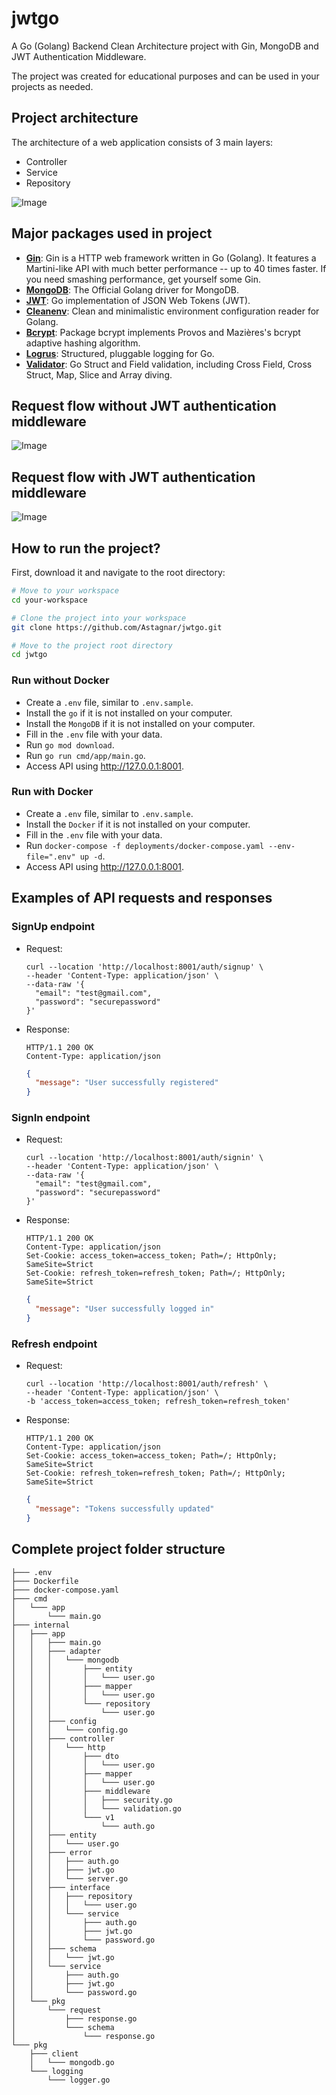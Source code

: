 # jwtgo

A Go (Golang) Backend Clean Architecture project with Gin, MongoDB and JWT Authentication Middleware.

The project was created for educational purposes and can be used in your projects as needed.

## Project architecture
The architecture of a web application consists of 3 main layers:
- Controller
- Service
- Repository

![Image](https://raw.githubusercontent.com/Astagnar/jwtgo/refs/heads/main/assets/architecture.png)

## Major packages used in project
- **[Gin](https://pkg.go.dev/github.com/gin-gonic/gin)**: Gin is a HTTP web framework written in Go (Golang). It features a Martini-like API with much better performance -- up to 40 times faster. If you need smashing performance, get yourself some Gin. 
- **[MongoDB](https://pkg.go.dev/go.mongodb.org/mongo-driver)**: The Official Golang driver for MongoDB.
- **[JWT](https://pkg.go.dev/github.com/golang-jwt/jwt/v5)**: Go implementation of JSON Web Tokens (JWT).
- **[Cleanenv](https://pkg.go.dev/github.com/ilyakaznacheev/cleanenv)**: Clean and minimalistic environment configuration reader for Golang.
- **[Bcrypt](https://pkg.go.dev/golang.org/x/crypto/bcrypt)**: Package bcrypt implements Provos and Mazières's bcrypt adaptive hashing algorithm.
- **[Logrus](https://pkg.go.dev/github.com/sirupsen/logrus)**: Structured, pluggable logging for Go.
- **[Validator](https://pkg.go.dev/github.com/go-playground/validator/v10)**: Go Struct and Field validation, including Cross Field, Cross Struct, Map, Slice and Array diving.

## Request flow without JWT authentication middleware
![Image](https://raw.githubusercontent.com/Astagnar/jwtgo/refs/heads/main/assets/without-jwt.png)

## Request flow with JWT authentication middleware
![Image](https://raw.githubusercontent.com/Astagnar/jwtgo/refs/heads/main/assets/with-jwt.png)

## How to run the project?
First, download it and navigate to the root directory:
```bash
# Move to your workspace
cd your-workspace

# Clone the project into your workspace
git clone https://github.com/Astagnar/jwtgo.git

# Move to the project root directory
cd jwtgo
```

### Run without Docker
- Create a `.env` file, similar to `.env.sample`.
- Install the `go` if it is not installed on your computer.
- Install the `MongoDB` if it is not installed on your computer.
- Fill in the `.env` file with your data.
- Run `go mod download`.
- Run `go run cmd/app/main.go`.
- Access API using http://127.0.0.1:8001.

### Run with Docker
- Create a `.env` file, similar to `.env.sample`.
- Install the `Docker` if it is not installed on your computer.
- Fill in the `.env` file with your data.
- Run `docker-compose -f deployments/docker-compose.yaml --env-file=".env" up -d`.
- Access API using http://127.0.0.1:8001.

## Examples of API requests and responses
### SignUp endpoint
- Request:
  ```
  curl --location 'http://localhost:8001/auth/signup' \
  --header 'Content-Type: application/json' \
  --data-raw '{
    "email": "test@gmail.com",
    "password": "securepassword"
  }'
  ```
  
- Response:
  ```
  HTTP/1.1 200 OK
  Content-Type: application/json
  ```
  ```json
  {
    "message": "User successfully registered"
  }
  ```

### SignIn endpoint
- Request:
  ```
  curl --location 'http://localhost:8001/auth/signin' \
  --header 'Content-Type: application/json' \
  --data-raw '{
    "email": "test@gmail.com",
    "password": "securepassword"
  }'
  ```

- Response:
  ```
  HTTP/1.1 200 OK
  Content-Type: application/json
  Set-Cookie: access_token=access_token; Path=/; HttpOnly; SameSite=Strict
  Set-Cookie: refresh_token=refresh_token; Path=/; HttpOnly; SameSite=Strict
  ```
  ```json
  {
    "message": "User successfully logged in"
  }
  ```

### Refresh endpoint
- Request:
  ```
  curl --location 'http://localhost:8001/auth/refresh' \
  --header 'Content-Type: application/json' \
  -b 'access_token=access_token; refresh_token=refresh_token'
  ```

- Response:
  ```
  HTTP/1.1 200 OK
  Content-Type: application/json
  Set-Cookie: access_token=access_token; Path=/; HttpOnly; SameSite=Strict
  Set-Cookie: refresh_token=refresh_token; Path=/; HttpOnly; SameSite=Strict
  ```
  ```json
  {
    "message": "Tokens successfully updated"
  }
  ```

## Complete project folder structure
```
├─── .env
├─── Dockerfile
├─── docker-compose.yaml
├─── cmd
│   └─── app
│       └─── main.go
├─── internal
│   ├─── app
│   │   ├─── main.go
│   │   ├─── adapter
│   │   │   └─── mongodb
│   │   │       ├─── entity
│   │   │       │   └─── user.go
│   │   │       ├─── mapper
│   │   │       │   └─── user.go
│   │   │       └─── repository
│   │   │           └─── user.go
│   │   ├─── config
│   │   │   └─── config.go
│   │   ├─── controller
│   │   │   └─── http
│   │   │       ├─── dto
│   │   │       │   └─── user.go
│   │   │       ├─── mapper
│   │   │       │   └─── user.go
│   │   │       ├─── middleware
│   │   │       │   ├─── security.go
│   │   │       │   └─── validation.go
│   │   │       └─── v1
│   │   │           └─── auth.go
│   │   ├─── entity
│   │   │   └─── user.go
│   │   ├─── error
│   │   │   ├─── auth.go
│   │   │   ├─── jwt.go
│   │   │   └─── server.go
│   │   ├─── interface
│   │   │   ├─── repository
│   │   │   │   └─── user.go
│   │   │   └─── service
│   │   │       ├─── auth.go
│   │   │       ├─── jwt.go
│   │   │       └─── password.go
│   │   ├─── schema
│   │   │   └─── jwt.go
│   │   └─── service
│   │       ├─── auth.go
│   │       ├─── jwt.go
│   │       └─── password.go
│   └─── pkg
│       └─── request
│           ├─── response.go
│           └─── schema
│               └─── response.go
└─── pkg
    ├─── client
    │   └─── mongodb.go
    └─── logging
        └─── logger.go
```